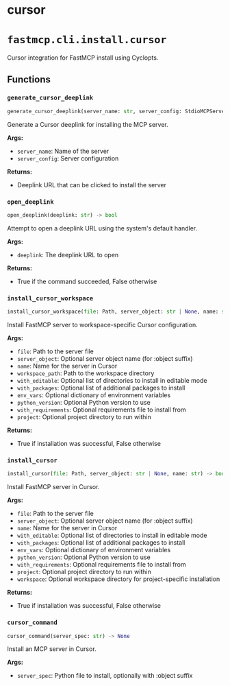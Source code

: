 # cursor

# `fastmcp.cli.install.cursor`

Cursor integration for FastMCP install using Cyclopts.

## Functions

### `generate_cursor_deeplink` <sup><a href="https://github.com/jlowin/fastmcp/blob/main/src/fastmcp/cli/install/cursor.py#L21" target="_blank"><Icon icon="github" style="width: 14px; height: 14px;" /></a></sup>

```python
generate_cursor_deeplink(server_name: str, server_config: StdioMCPServer) -> str
```

Generate a Cursor deeplink for installing the MCP server.

**Args:**

* `server_name`: Name of the server
* `server_config`: Server configuration

**Returns:**

* Deeplink URL that can be clicked to install the server

### `open_deeplink` <sup><a href="https://github.com/jlowin/fastmcp/blob/main/src/fastmcp/cli/install/cursor.py#L45" target="_blank"><Icon icon="github" style="width: 14px; height: 14px;" /></a></sup>

```python
open_deeplink(deeplink: str) -> bool
```

Attempt to open a deeplink URL using the system's default handler.

**Args:**

* `deeplink`: The deeplink URL to open

**Returns:**

* True if the command succeeded, False otherwise

### `install_cursor_workspace` <sup><a href="https://github.com/jlowin/fastmcp/blob/main/src/fastmcp/cli/install/cursor.py#L68" target="_blank"><Icon icon="github" style="width: 14px; height: 14px;" /></a></sup>

```python
install_cursor_workspace(file: Path, server_object: str | None, name: str, workspace_path: Path) -> bool
```

Install FastMCP server to workspace-specific Cursor configuration.

**Args:**

* `file`: Path to the server file
* `server_object`: Optional server object name (for :object suffix)
* `name`: Name for the server in Cursor
* `workspace_path`: Path to the workspace directory
* `with_editable`: Optional list of directories to install in editable mode
* `with_packages`: Optional list of additional packages to install
* `env_vars`: Optional dictionary of environment variables
* `python_version`: Optional Python version to use
* `with_requirements`: Optional requirements file to install from
* `project`: Optional project directory to run within

**Returns:**

* True if installation was successful, False otherwise

### `install_cursor` <sup><a href="https://github.com/jlowin/fastmcp/blob/main/src/fastmcp/cli/install/cursor.py#L157" target="_blank"><Icon icon="github" style="width: 14px; height: 14px;" /></a></sup>

```python
install_cursor(file: Path, server_object: str | None, name: str) -> bool
```

Install FastMCP server in Cursor.

**Args:**

* `file`: Path to the server file
* `server_object`: Optional server object name (for :object suffix)
* `name`: Name for the server in Cursor
* `with_editable`: Optional list of directories to install in editable mode
* `with_packages`: Optional list of additional packages to install
* `env_vars`: Optional dictionary of environment variables
* `python_version`: Optional Python version to use
* `with_requirements`: Optional requirements file to install from
* `project`: Optional project directory to run within
* `workspace`: Optional workspace directory for project-specific installation

**Returns:**

* True if installation was successful, False otherwise

### `cursor_command` <sup><a href="https://github.com/jlowin/fastmcp/blob/main/src/fastmcp/cli/install/cursor.py#L250" target="_blank"><Icon icon="github" style="width: 14px; height: 14px;" /></a></sup>

```python
cursor_command(server_spec: str) -> None
```

Install an MCP server in Cursor.

**Args:**

* `server_spec`: Python file to install, optionally with :object suffix
